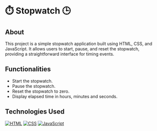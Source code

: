 # ⏱️ Stopwatch 🕒

## About
This project is a simple stopwatch application built using HTML, CSS, and JavaScript. It allows users to start, pause, and reset the stopwatch, providing a straightforward interface for timing events.

## Functionalities
- Start the stopwatch.
- Pause the stopwatch.
- Reset the stopwatch to zero.
- Display elapsed time in hours, minutes and seconds.

## Technologies Used
[![HTML](https://img.shields.io/badge/HTML5-E34F26?style=for-the-badge&logo=html5&logoColor=white)](javascript:void)
[![CSS](https://img.shields.io/badge/CSS3-1572B6?style=for-the-badge&logo=css3&logoColor=white)](javascript:void)
[![JavaScript](https://img.shields.io/badge/JavaScript-F7DF1E?style=for-the-badge&logo=javascript&logoColor=black)](javascript:void)
